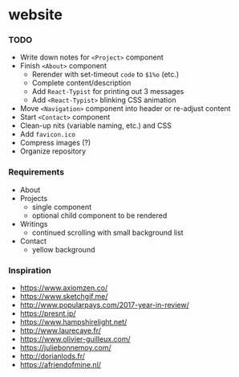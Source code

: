 # website

### TODO
+ Write down notes for `<Project>` component
+ Finish `<About>` component
  + Rerender with set-timeout `code` to `$1%o` (etc.)
  + Complete content/description
  + Add `React-Typist` for printing out 3 messages
  + Add `<React-Typist>` blinking CSS animation
+ Move `<Navigation>` component into header or re-adjust content
+ Start `<Contact>` component
+ Clean-up nits (variable naming, etc.) and CSS
+ Add `favicon.ico`
+ Compress images (?)
+ Organize repository

### Requirements
+ About
+ Projects
  + single component
  + optional child component to be rendered
+ Writings
  + continued scrolling with small background list
+ Contact
  + yellow background

### Inspiration
+ https://www.axiomzen.co/
+ https://www.sketchgif.me/
+ http://www.popularpays.com/2017-year-in-review/
+ https://presnt.jp/
+ https://www.hampshirelight.net/
+ http://www.laurecaye.fr/
+ https://www.olivier-guilleux.com/
+ https://juliebonnemoy.com/
+ http://dorianlods.fr/
+ https://afriendofmine.nl/

